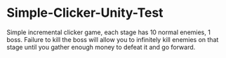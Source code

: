 # Simple-Clicker-Unity-Test
Simple incremental clicker game, each stage has 10 normal enemies, 1 boss. Failure to kill the boss will allow you to infinitely kill enemies on that stage until you gather enough money to defeat it and go forward.

